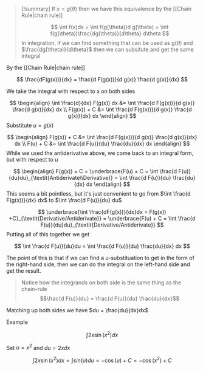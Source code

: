 
> [!summary]
> If $x=g(\theta)$ then we have this equivalence by the [[Chain Rule|chain rule]]
> 
> $$
> \int f(x)dx = \int f(g(\theta))d g(\theta) = \int f(g(\theta))\frac{dg(\theta)}{d\theta} d\theta
> $$
> In integration, if we can find something that can be used as $g(\theta)$ and $\frac{dg(\theta)}{d\theta}$ then we can subsitute and get the same integral 


By the [[Chain Rule|chain rule]]

$$
\frac{dF(g(x))}{dx} = \frac{d F(g(x))}{d g(x)} \frac{d g(x)}{dx}
$$

We take the integral with respect to x on both sides

$$
\begin{align}
\int \frac{d}{dx} F(g(x)) dx &= \int \frac{d F(g(x))}{d g(x)} \frac{d g(x)}{dx} dx \\
F(g(x)) + C &= \int \frac{d F(g(x))}{d g(x)} \frac{d g(x)}{dx} dx
\end{align}
$$
Substitute $u=g(x)$

$$
\begin{align}
F(g(x)) + C &= \int \frac{d F(g(x))}{d g(x)} \frac{d g(x)}{dx} dx \\
F(u) + C &= \int \frac{d F(u)}{du} \frac{du}{dx} dx
\end{align}
$$
While we used the antiderivative above, we come back to an integral form, but with respect to $u$

$$
\begin{align}
F(g(x)) + C = \underbrace{F(u) + C  = \int \frac{d F(u)}{du}du}_{\textit{Antiderivate\\Derivative}} = \int \frac{d F(u)}{du} \frac{du}{dx} dx
\end{align}
$$
This seems a bit pointless, but it's just convenient to go from $\int \frac{d F(g(x))}{dx} dx$ to $\int \frac{d F(u)}{du} du$

$$
\underbrace{\int \frac{dF(g(x))}{dx}dx = F(g(x)) +C}_{\textit{Derivative/Antiderivate}} = \underbrace{F(u) + C = \int \frac{d F(u)}{du}du}_{\textit{Derivative/Antiderivate}}
$$
Putting all of this together we get

$$
\int \frac{d F(u)}{du}du = \int \frac{d F(u)}{du} \frac{du}{dx} dx
$$

The point of this is that if we can find a u-substituation to get in the form of the right-hand side, then we can do the integral on the left-hand side and get the result.

> Notice how the integrands on both side is the same thing as the chain-rule $$\frac{d F(u)}{du} = \frac{d F(u)}{du} \frac{du}{dx}$$

Matching up both sides we have $du = \frac{du}{dx}dx$

Example

$$\int 2x \sin(x^2)dx$$

Set $u = x^2$ and $du = 2xdx$


$$\int 2x \sin(x^2)dx= \int sin(u)du = -\cos(u) + C = -\cos(x^2) + C$$

